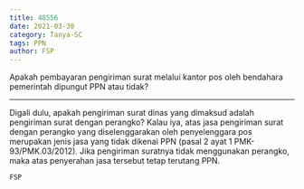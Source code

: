 ```yaml
---
title: 48556
date: 2021-03-30
category: Tanya-SC
tags: PPN
author: FSP
---
```


Apakah pembayaran pengiriman surat melalui kantor pos oleh bendahara pemerintah dipungut PPN atau tidak?

---

Digali dulu, apakah pengiriman surat dinas yang dimaksud adalah pengiriman surat dengan perangko? Kalau iya, atas jasa pengiriman surat dengan perangko yang diselenggarakan oleh penyelenggara pos merupakan jenis jasa yang tidak dikenai PPN (pasal 2 ayat 1 PMK-93/PMK.03/2012). Jika pengiriman suratnya tidak menggunakan perangko, maka atas penyerahan jasa tersebut tetap terutang PPN.

`FSP`
